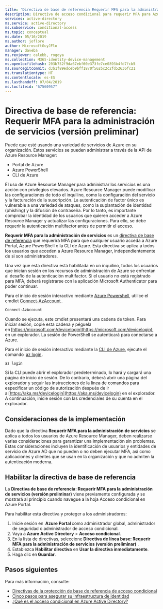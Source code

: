 ```yaml
---
title: 'Directiva de base de referencia Requerir MFA para la administración de servicios (versión preliminar): Azure Active Directory'
description: Directiva de acceso condicional para requerir MFA para Azure Resource Manager
services: active-directory
ms.service: active-directory
ms.subservice: conditional-access
ms.topic: conceptual
ms.date: 05/16/2019
ms.author: joflore
author: MicrosoftGuyJFlo
manager: daveba
ms.reviewer: calebb, rogoya
ms.collection: M365-identity-device-management
ms.openlocfilehash: 203b752f9da67ebf60e373fe7ce0893b4fd7fcb5
ms.sourcegitcommit: d3b1f89edceb9bff1870f562bc2c2fd52636fc21
ms.translationtype: HT
ms.contentlocale: es-ES
ms.lasthandoff: 07/04/2019
ms.locfileid: "67560957"
---
```

# <a name="baseline-policy-require-mfa-for-service-management-preview"></a>Directiva de base de referencia: Requerir MFA para la administración de servicios (versión preliminar)

Puede que esté usando una variedad de servicios de Azure en su organización. Estos servicios se pueden administrar a través de la API de Azure Resource Manager:

* Portal de Azure
* Azure PowerShell
* CLI de Azure

El uso de Azure Resource Manager para administrar los servicios es una acción con privilegios elevados. Azure Resource Manager puede modificar las configuraciones de todo el inquilino, como la configuración del servicio y la facturación de la suscripción. La autenticación de factor único es vulnerable a una variedad de ataques, como la suplantación de identidad (phishing) y la difusión de contraseña. Por lo tanto, es importante comprobar la identidad de los usuarios que quieren acceder a Azure Resource Manager y actualizar las configuraciones. Para ello, se debe requerir la autenticación multifactor antes de permitir el acceso.

**Requerir MFA para la administración de servicios** es un [directiva de base de referencia](concept-baseline-protection.md) que requerirá MFA para que cualquier usuario acceda a Azure Portal, Azure PowerShell o la CLI de Azure. Esta directiva se aplica a todos los usuarios que acceden a Azure Resource Manager, independientemente de si son administradores.

Una vez que esta directiva está habilitada en un inquilino, todos los usuarios que inician sesión en los recursos de administración de Azure se enfrentan al desafío de la autenticación multifactor. Si el usuario no está registrado para MFA, deberá registrarse con la aplicación Microsoft Authenticator para poder continuar.

Para el inicio de sesión interactivo mediante [Azure Powershell](https://docs.microsoft.com/powershell/azure/authenticate-azureps), utilice el cmdlet [Connect-AzAccount](https://docs.microsoft.com/powershell/module/az.accounts/connect-azaccount) .

```PowerShell
Connect-AzAccount
```

Cuando se ejecuta, este cmdlet presentará una cadena de token. Para iniciar sesión, copie esta cadena y péguela en [https://microsoft.com/devicelogin](https://microsoft.com/devicelogin)  en un explorador. La sesión de PowerShell se autenticará para conectarse a Azure.

Para el inicio de sesión interactivo mediante la [CLI de Azure](https://docs.microsoft.com/cli/azure/authenticate-azure-cli?view=azure-cli-latest), ejecute el comando  [az login](https://docs.microsoft.com/cli/azure/reference-index?view=azure-cli-latest#az-login) .

```azurecli
az login
```

Si la CLI puede abrir el explorador predeterminado, lo hará y cargará una página de inicio de sesión. De lo contrario, deberá abrir una página del explorador y seguir las instrucciones de la línea de comandos para especificar un código de autorización después de ir a [https://aka.ms/devicelogin](https://aka.ms/devicelogin) en el explorador. A continuación, inicie sesión con las credenciales de su cuenta en el explorador.

## <a name="deployment-considerations"></a>Consideraciones de la implementación

Dado que la directiva **Requerir MFA para la administración de servicios** se aplica a todos los usuarios de Azure Resource Manager, deben realizarse varias consideraciones para garantizar una implementación sin problemas. Estas consideraciones incluyen la identificación de usuarios y entidades de servicio de Azure AD que no pueden o no deben ejecutar MFA, así como aplicaciones y clientes que se usan en la organización y que no admiten la autenticación moderna.

## <a name="enable-the-baseline-policy"></a>Habilitar la directiva de base de referencia

La **Directiva de base de referencia: Requerir MFA para la administración de servicios (versión preliminar)** viene previamente configurada y se mostrará al principio cuando navegue a la hoja Acceso condicional en Azure Portal.

Para habilitar esta directiva y proteger a los administradores:

1. Inicie sesión en  **Azure Portal** como administrador global, administrador de seguridad o administrador de acceso condicional.
1. Vaya a **Azure Active Directory** > **Acceso condicional**.
1. En la lista de directivas, seleccione **Directiva de línea base: Requerir MFA para la administración de servicios (versión preliminar)** .
1. Establezca **Habilitar directiva** en **Usar la directiva inmediatamente**.
1. Haga clic en **Guardar**.

## <a name="next-steps"></a>Pasos siguientes

Para más información, consulte:

* [Directivas de la protección de base de referencia de acceso condicional](concept-baseline-protection.md)
* [Cinco pasos para asegurar su infraestructura de identidad](../../security/azure-ad-secure-steps.md)
* [¿Qué es el acceso condicional en Azure Active Directory?](overview.md)